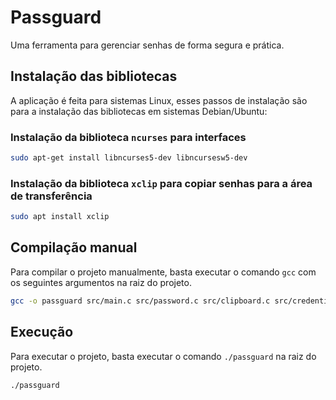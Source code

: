 # Passguard

Uma ferramenta para gerenciar senhas de forma segura e prática.

## Instalação das bibliotecas

A aplicação é feita para sistemas Linux, esses passos de instalação são para a instalação das bibliotecas em sistemas Debian/Ubuntu:

### Instalação da biblioteca `ncurses` para interfaces

```bash
sudo apt-get install libncurses5-dev libncursesw5-dev
```

### Instalação da biblioteca `xclip` para copiar senhas para a área de transferência

```bash
sudo apt install xclip
```

## Compilação manual

Para compilar o projeto manualmente, basta executar o comando `gcc` com os seguintes argumentos na raiz do projeto.

```bash
gcc -o passguard src/main.c src/password.c src/clipboard.c src/credential.c -lncurses
```

## Execução

Para executar o projeto, basta executar o comando `./passguard` na raiz do projeto.

```bash
./passguard
```

